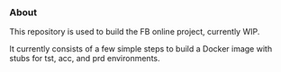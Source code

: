 ### About

This repository is used to build the FB online project, currently WIP.

It currently consists of a few simple steps to build a Docker image with
stubs for tst, acc, and prd environments.
